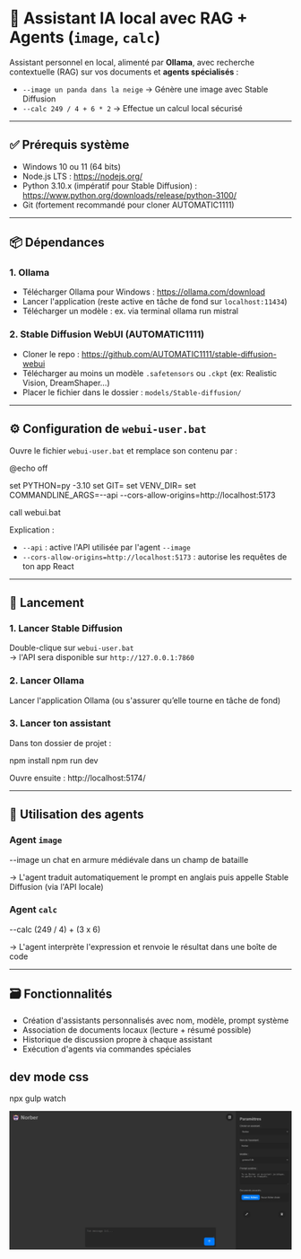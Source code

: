 # 🧠 Assistant IA local avec RAG + Agents (`image`, `calc`)

Assistant personnel en local, alimenté par **Ollama**, avec recherche contextuelle (RAG) sur vos documents et **agents spécialisés** :

- `--image un panda dans la neige` → Génère une image avec Stable Diffusion
- `--calc 249 / 4 + 6 * 2` → Effectue un calcul local sécurisé

---

## ✅ Prérequis système

- Windows 10 ou 11 (64 bits)
- Node.js LTS : https://nodejs.org/
- Python 3.10.x (impératif pour Stable Diffusion) : https://www.python.org/downloads/release/python-3100/
- Git (fortement recommandé pour cloner AUTOMATIC1111)

---

## 📦 Dépendances

### 1. Ollama

- Télécharger Ollama pour Windows : https://ollama.com/download
- Lancer l'application (reste active en tâche de fond sur `localhost:11434`)
- Télécharger un modèle : ex. via terminal
  ollama run mistral

### 2. Stable Diffusion WebUI (AUTOMATIC1111)

- Cloner le repo : https://github.com/AUTOMATIC1111/stable-diffusion-webui
- Télécharger au moins un modèle `.safetensors` ou `.ckpt` (ex: Realistic Vision, DreamShaper…)
- Placer le fichier dans le dossier : `models/Stable-diffusion/`

---

## ⚙️ Configuration de `webui-user.bat`

Ouvre le fichier `webui-user.bat` et remplace son contenu par :

@echo off

set PYTHON=py -3.10
set GIT=
set VENV_DIR=
set COMMANDLINE_ARGS=--api --cors-allow-origins=http://localhost:5173

call webui.bat

Explication :
- `--api` : active l'API utilisée par l'agent `--image`
- `--cors-allow-origins=http://localhost:5173` : autorise les requêtes de ton app React

---

## 🚀 Lancement

### 1. Lancer Stable Diffusion

Double-clique sur `webui-user.bat`  
→ l'API sera disponible sur `http://127.0.0.1:7860`

### 2. Lancer Ollama

Lancer l'application Ollama (ou s'assurer qu’elle tourne en tâche de fond)

### 3. Lancer ton assistant

Dans ton dossier de projet :

npm install
npm run dev

Ouvre ensuite : http://localhost:5174/

---

## 🧠 Utilisation des agents

### Agent `image`

--image un chat en armure médiévale dans un champ de bataille

→ L'agent traduit automatiquement le prompt en anglais puis appelle Stable Diffusion (via l'API locale)

### Agent `calc`

--calc (249 / 4) + (3 x 6)

→ L'agent interprète l'expression et renvoie le résultat dans une boîte de code

---

## 🗃️ Fonctionnalités

- Création d'assistants personnalisés avec nom, modèle, prompt système
- Association de documents locaux (lecture + résumé possible)
- Historique de discussion propre à chaque assistant
- Exécution d'agents via commandes spéciales


## dev mode css
  npx gulp watch

  ![alt text](./preview.jpg)